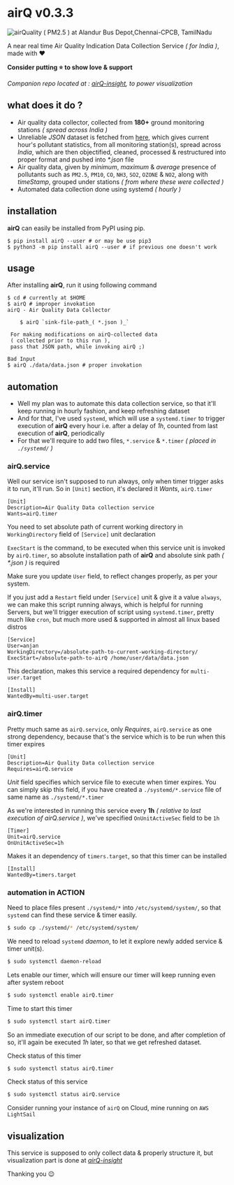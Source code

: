 # airQ v0.3.3

![airQuality ( PM2.5 ) at Alandur Bus Depot,Chennai-CPCB, TamilNadu](airQualityAlandurBusDepot,Chennai-CPCB,TamilNadu_PM2.5_.gif)

A near real time Air Quality Indication Data Collection Service _( for India )_, made with :heart:

**Consider putting :star: to show love & support**

_Companion repo located at : [airQ-insight](https://github.com/itzmeanjan/airQ-insight), to power visualization_

## what does it do ?
- Air quality data collector, collected from **180+** ground monitoring stations _( spread across India )_
- Unreliable _JSON_ dataset is fetched from [here](https://api.data.gov.in/resource/3b01bcb8-0b14-4abf-b6f2-c1bfd384ba69?api_key=your-api-key&format=json&offset=0&limit=10), which gives current hour's pollutant statistics, from all monitoring station(s), spread across _India_, which are then objectified, cleaned, processed & restructured into proper format and pushed into _*.json_ file
- Air quality data, given by _minimum_, _maximum_ & _average_ presence of pollutants such as `PM2.5`, `PM10`, `CO`, `NH3`, `SO2`, `OZONE` & `NO2`, along with _timeStamp_, grouped under stations _( from where these were collected )_
- Automated data collection done using systemd _( hourly )_

## installation
**airQ** can easily be installed from PyPI using pip.
```shell script
$ pip install airQ --user # or may be use pip3
$ python3 -m pip install airQ --user # if previous one doesn't work
```
## usage
After installing **airQ**, run it using following command
```shell script
$ cd # currently at $HOME
$ airQ # improper invokation
airQ - Air Quality Data Collector

	$ airQ `sink-file-path_( *.json )_`

 For making modifications on airQ-collected data
 ( collected prior to this run ),
 pass that JSON path, while invoking airQ ;)

Bad Input
$ airQ ./data/data.json # proper invokation
```

## automation
- Well my plan was to automate this data collection service, so that it'll keep running in hourly fashion, and keep refreshing dataset
- And for that, I've used `systemd`, which will use a `systemd.timer` to trigger execution of **airQ** every hour i.e. after a delay of _1h_, counted from last execution of **airQ**, periodically
- For that we'll require to add two files, `*.service` & `*.timer` _( placed in `./systemd/` )_

### airQ.service
Well our service isn't supposed to run always, only when timer trigger asks it to run, it'll run. So in `[Unit]` section, it's declared it _Wants_, `airQ.timer`
```
[Unit]
Description=Air Quality Data collection service
Wants=airQ.timer
```
You need to set absolute path of current working directory in `WorkingDirectory` field of `[Service]` unit declaration

`ExecStart` is the command, to be executed when this service unit is invoked by `airQ.timer`, so absolute installation path of **airQ** and absolute sink path _( *.json )_ is required

Make sure you update `User` field, to reflect changes properly, as per your system.

If you just add a `Restart` field under `[Service]` unit & give it a value `always`, we can make this script running always, which is helpful for running Servers, but we'll trigger execution of script using `systemd.timer`, pretty much like `cron`, but much more used & supported in almost all linux based distros
```
[Service]
User=anjan
WorkingDirectory=/absolute-path-to-current-working-directory/
ExecStart=/absolute-path-to-airQ /home/user/data/data.json
```
This declaration, makes this service a required dependency for `multi-user.target`
```
[Install]
WantedBy=multi-user.target
```
### airQ.timer
Pretty much same as `airQ.service`, only _Requires_, `airQ.service` as one strong dependency, because that's the service which is to be run when this timer expires
```
[Unit]
Description=Air Quality Data collection service
Requires=airQ.service
```
_Unit_ field specifies which service file to execute when timer expires.
You can simply skip this field, if you have created a `./systemd/*.service` file of same name as `./systemd/*.timer`

As we're interested in running this service every **1h** _( relative to last execution of airQ.service )_, we've specified `OnUnitActiveSec` field to be `1h`
```
[Timer]
Unit=airQ.service
OnUnitActiveSec=1h
```
Makes it an dependency of `timers.target`, so that this timer can be installed
```
[Install]
WantedBy=timers.target
```
### automation in ACTION
Need to place files present `./systemd/*` into `/etc/systemd/system/`, so that `systemd` can find these service & timer easily.
```bash
$ sudo cp ./systemd/* /etc/systemd/system/
```
We need to reload `systemd` _daemon_, to let it explore newly added service & timer unit(s).
```bash
$ sudo systemctl daemon-reload
```
Lets enable our timer, which will ensure our timer will keep running even after system reboot
```bash
$ sudo systemctl enable airQ.timer
```
Time to start this timer
```bash
$ sudo systemctl start airQ.timer
```
So an immediate execution of our script to be done, and after completion of so, it'll again be executed _1h_ later, so that we get refreshed dataset.

Check status of this timer
```bash
$ sudo systemctl status airQ.timer
```
Check status of this service
```bash
$ sudo systemctl status airQ.service
```
Consider running your instance of `airQ` on Cloud, mine running on `AWS LightSail`
## visualization
This service is supposed to only collect data & properly structure it, but visualization part is done at _[airQ-insight](https://github.com/itzmeanjan/airQ-insight)_

Thanking you :wink:
